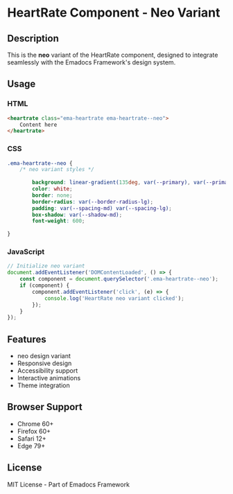 # HeartRate Component - Neo Variant

## Description
This is the **neo** variant of the HeartRate component, designed to integrate seamlessly with the Emadocs Framework's design system.

## Usage

### HTML
```html
<heartrate class="ema-heartrate ema-heartrate--neo">
    Content here
</heartrate>
```

### CSS
```css
.ema-heartrate--neo {
    /* neo variant styles */
    
        background: linear-gradient(135deg, var(--primary), var(--primary-dark));
        color: white;
        border: none;
        border-radius: var(--border-radius-lg);
        padding: var(--spacing-md) var(--spacing-lg);
        box-shadow: var(--shadow-md);
        font-weight: 600;
    
}
```

### JavaScript
```javascript
// Initialize neo variant
document.addEventListener('DOMContentLoaded', () => {
    const component = document.querySelector('.ema-heartrate--neo');
    if (component) {
        component.addEventListener('click', (e) => {
            console.log('HeartRate neo variant clicked');
        });
    }
});
```

## Features
- neo design variant
- Responsive design
- Accessibility support
- Interactive animations
- Theme integration

## Browser Support
- Chrome 60+
- Firefox 60+
- Safari 12+
- Edge 79+

## License
MIT License - Part of Emadocs Framework
